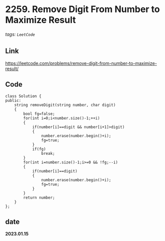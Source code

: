 # 2259. Remove Digit From Number to Maximize Result
###### tags: `LeetCode`
## **Link**
https://leetcode.com/problems/remove-digit-from-number-to-maximize-result/

## **Code**
```cpp=
class Solution { 
public:
    string removeDigit(string number, char digit) 
    {
        bool fg=false;
        for(int i=0;i<number.size()-1;++i)
        {
            if(number[i]==digit && number[i+1]>digit)
            {
                number.erase(number.begin()+i);
                fg=true;
            }
            if(fg)
                break;
        }
        for(int i=number.size()-1;i>=0 && !fg;--i)
        {
            if(number[i]==digit)
            {
                number.erase(number.begin()+i);
                fg=true;
            }
        }
        return number;
    }
};
```
## date
**2023.01.15**
